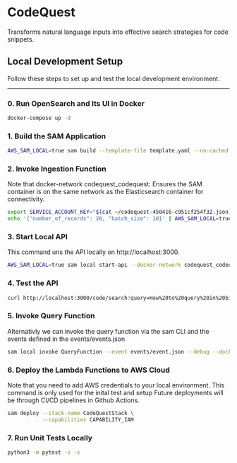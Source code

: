 # CodeQuest

Transforms natural language inputs into effective search strategies for code snippets.

## Local Development Setup

Follow these steps to set up and test the local development environment.

---

### 0. Run OpenSearch and Its UI in Docker
```bash
docker-compose up -d
```

### 1. Build the SAM Application
```bash
AWS_SAM_LOCAL=true sam build --template-file template.yaml --no-cached
```

### 2. Invoke Ingestion Function

Note that docker-network codequest_codequest: Ensures the SAM container is on the same network as the Elasticsearch container for connectivity.

```bash
export SERVICE_ACCOUNT_KEY="$(cat ~/codequest-450416-c951cf254f32.json)"
echo '{"number_of_records": 20, "batch_size": 10}' | AWS_SAM_LOCAL=true sam local invoke IngestionFunction --docker-network codequest_codequest --debug 
```

### 3. Start Local API 
This command uns the API locally on http://localhost:3000.

```bash
AWS_SAM_LOCAL=true sam local start-api --docker-network codequest_codequest --debug
```

### 4. Test the API
```bash
curl http://localhost:3000/code/search?query=How%20to%20query%20in%20bigquery%20and%20store%20results%20in%20Elasticsearch\?
```

### 5. Invoke Query Function 

Alternativly we can invoke the query function via the sam CLI and the events defined in the events/events.json

```bash
sam local invoke QueryFunction --event events/event.json --debug --docker-network codequest_codequest
```

### 6. Deploy the Lambda Functions to AWS Cloud

Note that you need to add AWS credentials to your local environment. This command is only used for the inital test and setup 
Future deployments will be through CI/CD pipelines in Github Actions. 

```bash
sam deploy --stack-name CodeQuestStack \
           --capabilities CAPABILITY_IAM
```


### 7. Run Unit Tests Locally
```bash
python3 -m pytest -s -v
```